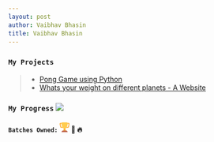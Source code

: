 ```yaml
---
layout: post
author: Vaibhav Bhasin
title: Vaibhav Bhasin
---
```


### `My Projects`

> * [Pong Game using Python](https://rodincode.github.io/coderprojects/ponggame)
> * [Whats your weight on different planets - A Website](https://rodincode.github.io/coderprojects/website)

### `My Progress`  ![](https://progress-bar.dev/70)
#### `Batches Owned:` <img src="https://raw.githubusercontent.com/rodincode/coderprojects/master/assets/android-chrome-192x192-removebg-preview.png" alt="my rank" height="20" width="20"/> :star2: :fire:

